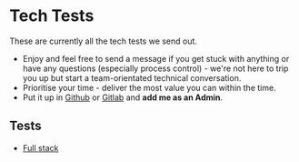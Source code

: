# Tech Tests

These are currently all the tech tests we send out.

- Enjoy and feel free to send a message if you get stuck with anything or have any questions (especially process control) - we're not here to trip you up but start a team-orientated technical conversation.
- Prioritise your time - deliver the most value you can within the time.
- Put it up in [Github](github.com/olmesm) or [Gitlab](gitlab.com/olmesm) and **add me as an Admin**.

## Tests

- [Full stack](./full-stack/README.md)
